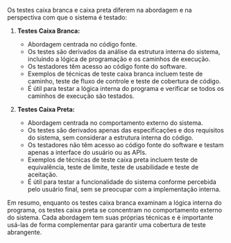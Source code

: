 Os testes caixa branca e caixa preta diferem na abordagem e na perspectiva com que o sistema é testado:

1. **Testes Caixa Branca:**
   - Abordagem centrada no código fonte.
   - Os testes são derivados da análise da estrutura interna do sistema, incluindo a lógica de programação e os caminhos de execução.
   - Os testadores têm acesso ao código fonte do software.
   - Exemplos de técnicas de teste caixa branca incluem teste de caminho, teste de fluxo de controle e teste de cobertura de código.
   - É útil para testar a lógica interna do programa e verificar se todos os caminhos de execução são testados.

2. **Testes Caixa Preta:**
   - Abordagem centrada no comportamento externo do sistema.
   - Os testes são derivados apenas das especificações e dos requisitos do sistema, sem considerar a estrutura interna do código.
   - Os testadores não têm acesso ao código fonte do software e testam apenas a interface do usuário ou as APIs.
   - Exemplos de técnicas de teste caixa preta incluem teste de equivalência, teste de limite, teste de usabilidade e teste de aceitação.
   - É útil para testar a funcionalidade do sistema conforme percebida pelo usuário final, sem se preocupar com a implementação interna.

Em resumo, enquanto os testes caixa branca examinam a lógica interna do programa, os testes caixa preta se concentram no comportamento externo do sistema. Cada abordagem tem suas próprias técnicas e é importante usá-las de forma complementar para garantir uma cobertura de teste abrangente.